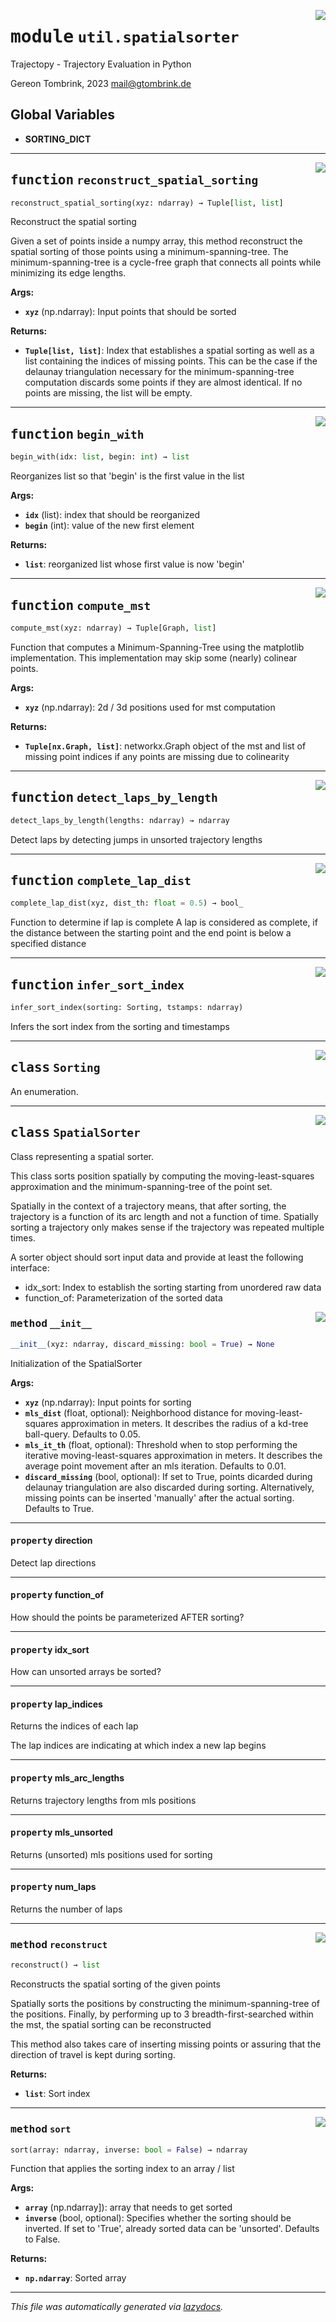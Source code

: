 <!-- markdownlint-disable -->

<a href="../trajectopy_core/util/spatialsorter.py#L0"><img align="right" style="float:right;" src="https://img.shields.io/badge/-source-cccccc?style=flat-square"></a>

# <kbd>module</kbd> `util.spatialsorter`
Trajectopy - Trajectory Evaluation in Python 

Gereon Tombrink, 2023 mail@gtombrink.de 

**Global Variables**
---------------
- **SORTING_DICT**

---

<a href="../trajectopy_core/util/spatialsorter.py#L251"><img align="right" style="float:right;" src="https://img.shields.io/badge/-source-cccccc?style=flat-square"></a>

## <kbd>function</kbd> `reconstruct_spatial_sorting`

```python
reconstruct_spatial_sorting(xyz: ndarray) → Tuple[list, list]
```

Reconstruct the spatial sorting 

Given a set of points inside a numpy array, this method reconstruct the spatial sorting of those points using a minimum-spanning-tree. The minimum-spanning-tree is a cycle-free graph that connects all points while minimizing its edge lengths. 



**Args:**
 
 - <b>`xyz`</b> (np.ndarray):  Input points that should be sorted 



**Returns:**
 
 - <b>`Tuple[list, list]`</b>:  Index that establishes a spatial sorting  as well as a list containing the indices  of missing points. This can be the case  if the delaunay triangulation necessary  for the minimum-spanning-tree computation  discards some points if they are almost  identical. If no points are missing, the  list will be empty. 


---

<a href="../trajectopy_core/util/spatialsorter.py#L308"><img align="right" style="float:right;" src="https://img.shields.io/badge/-source-cccccc?style=flat-square"></a>

## <kbd>function</kbd> `begin_with`

```python
begin_with(idx: list, begin: int) → list
```

Reorganizes list so that 'begin' is the first value in the list 



**Args:**
 
 - <b>`idx`</b> (list):  index that should be reorganized 
 - <b>`begin`</b> (int):  value of the new first element 



**Returns:**
 
 - <b>`list`</b>:  reorganized list whose first value is now  'begin' 


---

<a href="../trajectopy_core/util/spatialsorter.py#L326"><img align="right" style="float:right;" src="https://img.shields.io/badge/-source-cccccc?style=flat-square"></a>

## <kbd>function</kbd> `compute_mst`

```python
compute_mst(xyz: ndarray) → Tuple[Graph, list]
```

Function that computes a Minimum-Spanning-Tree using the matplotlib implementation. This implementation may skip some (nearly) colinear points. 



**Args:**
 
 - <b>`xyz`</b> (np.ndarray):  2d / 3d positions used for mst computation 



**Returns:**
 
 - <b>`Tuple[nx.Graph, list]`</b>:  networkx.Graph object of the mst and  list of missing point indices if any  points are missing due to colinearity 


---

<a href="../trajectopy_core/util/spatialsorter.py#L401"><img align="right" style="float:right;" src="https://img.shields.io/badge/-source-cccccc?style=flat-square"></a>

## <kbd>function</kbd> `detect_laps_by_length`

```python
detect_laps_by_length(lengths: ndarray) → ndarray
```

Detect laps by detecting jumps in unsorted trajectory lengths 


---

<a href="../trajectopy_core/util/spatialsorter.py#L416"><img align="right" style="float:right;" src="https://img.shields.io/badge/-source-cccccc?style=flat-square"></a>

## <kbd>function</kbd> `complete_lap_dist`

```python
complete_lap_dist(xyz, dist_th: float = 0.5) → bool_
```

Function to determine if lap is complete A lap is considered as complete, if the distance between the starting point and the end point is below a specified distance 


---

<a href="../trajectopy_core/util/spatialsorter.py#L433"><img align="right" style="float:right;" src="https://img.shields.io/badge/-source-cccccc?style=flat-square"></a>

## <kbd>function</kbd> `infer_sort_index`

```python
infer_sort_index(sorting: Sorting, tstamps: ndarray)
```

Infers the sort index from the sorting and timestamps 


---

<a href="../trajectopy_core/util/spatialsorter.py#L23"><img align="right" style="float:right;" src="https://img.shields.io/badge/-source-cccccc?style=flat-square"></a>

## <kbd>class</kbd> `Sorting`
An enumeration. 





---

<a href="../trajectopy_core/util/spatialsorter.py#L34"><img align="right" style="float:right;" src="https://img.shields.io/badge/-source-cccccc?style=flat-square"></a>

## <kbd>class</kbd> `SpatialSorter`
Class representing a spatial sorter. 

This class sorts position spatially by computing the moving-least-squares approximation and the minimum-spanning-tree of the point set. 

Spatially in the context of a trajectory means, that after sorting, the trajectory is a function of its arc length and not a function of time. Spatially sorting a trajectory only makes sense if the trajectory was repeated multiple times. 

A sorter object should sort input data and provide at least the following interface: 
- idx_sort: Index to establish the sorting starting from unordered raw data 
- function_of: Parameterization of the sorted data 

<a href="../trajectopy_core/util/spatialsorter.py#L52"><img align="right" style="float:right;" src="https://img.shields.io/badge/-source-cccccc?style=flat-square"></a>

### <kbd>method</kbd> `__init__`

```python
__init__(xyz: ndarray, discard_missing: bool = True) → None
```

Initialization of the SpatialSorter 



**Args:**
 
 - <b>`xyz`</b> (np.ndarray):  Input points for sorting 
 - <b>`mls_dist`</b> (float, optional):  Neighborhood distance for  moving-least-squares  approximation in meters.  It describes the radius of a  kd-tree ball-query.  Defaults to 0.05. 
 - <b>`mls_it_th`</b> (float, optional):  Threshold when to stop  performing the iterative  moving-least-squares  approximation in meters.  It describes the average point  movement after an mls iteration.  Defaults to 0.01. 
 - <b>`discard_missing`</b> (bool, optional):  If set to True, points  dicarded during delaunay  triangulation are also  discarded during sorting.  Alternatively, missing  points can be inserted  'manually' after the  actual sorting.  Defaults to True. 


---

#### <kbd>property</kbd> direction

Detect lap directions 

---

#### <kbd>property</kbd> function_of

How should the points be parameterized AFTER sorting? 

---

#### <kbd>property</kbd> idx_sort

How can unsorted arrays be sorted? 

---

#### <kbd>property</kbd> lap_indices

Returns the indices of each lap 

The lap indices are indicating at which index a new lap begins 

---

#### <kbd>property</kbd> mls_arc_lengths

Returns trajectory lengths from mls positions 

---

#### <kbd>property</kbd> mls_unsorted

Returns (unsorted) mls positions used for sorting 

---

#### <kbd>property</kbd> num_laps

Returns the number of laps 



---

<a href="../trajectopy_core/util/spatialsorter.py#L137"><img align="right" style="float:right;" src="https://img.shields.io/badge/-source-cccccc?style=flat-square"></a>

### <kbd>method</kbd> `reconstruct`

```python
reconstruct() → list
```

Reconstructs the spatial sorting of the given points 

Spatially sorts the positions by constructing the minimum-spanning-tree of the positions. Finally, by performing up to 3 breadth-first-searched within the mst, the spatial sorting can be reconstructed 

This method also takes care of inserting missing points or assuring that the direction of travel is kept during sorting. 



**Returns:**
 
 - <b>`list`</b>:  Sort index 

---

<a href="../trajectopy_core/util/spatialsorter.py#L176"><img align="right" style="float:right;" src="https://img.shields.io/badge/-source-cccccc?style=flat-square"></a>

### <kbd>method</kbd> `sort`

```python
sort(array: ndarray, inverse: bool = False) → ndarray
```

Function that applies the sorting index to an array / list 



**Args:**
 
 - <b>`array`</b> (np.ndarray]):  array that needs to get sorted 
 - <b>`inverse`</b> (bool, optional):  Specifies whether the sorting  should be inverted. If set to  'True', already sorted data can  be 'unsorted'.  Defaults to False. 



**Returns:**
 
 - <b>`np.ndarray`</b>:  Sorted array 




---

_This file was automatically generated via [lazydocs](https://github.com/ml-tooling/lazydocs)._
